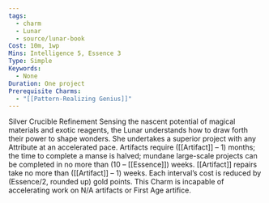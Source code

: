 ```yaml
---
tags:
  - charm
  - Lunar
  - source/lunar-book
Cost: 10m, 1wp
Mins: Intelligence 5, Essence 3
Type: Simple
Keywords:
  - None
Duration: One project
Prerequisite Charms:
  - "[[Pattern-Realizing Genius]]"
---
```

Silver Crucible Refinement Sensing the nascent potential of magical materials and exotic reagents, the Lunar understands how to draw forth their power to shape wonders. She undertakes a superior project with any Attribute at an accelerated pace. Artifacts require ([[Artifact]] – 1) months; the time to complete a manse is halved; mundane large-scale projects can be completed in no more than (10 – [[Essence]]) weeks. [[Artifact]] repairs take no more than ([[Artifact]] – 1) weeks. Each interval’s cost is reduced by (Essence/2, rounded up) gold points. This Charm is incapable of accelerating work on N/A artifacts or First Age artifice.